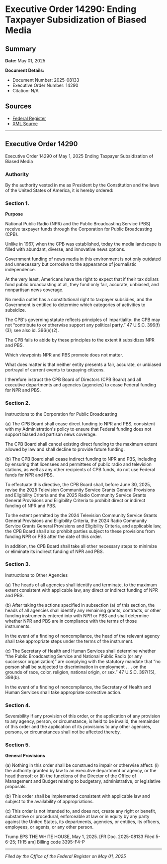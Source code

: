 # Executive Order 14290: Ending Taxpayer Subsidization of Biased Media

## Summary

**Date:** May 01, 2025

**Document Details:**
- Document Number: 2025-08133
- Executive Order Number: 14290
- Citation: N/A

## Sources
- [Federal Register](https://www.federalregister.gov/documents/2025/05/07/2025-08133/ending-taxpayer-subsidization-of-biased-media)
- [XML Source](https://www.federalregister.gov/documents/full_text/xml/2025/05/07/2025-08133.xml)

---

## Executive Order 14290

Executive Order 14290 of May 1, 2025
Ending Taxpayer Subsidization of Biased Media
### Authority

By the authority vested in me as President by the Constitution and the laws of the United States of America, it is hereby ordered:
### Section 1.

**Purpose**

National Public Radio (NPR) and the Public Broadcasting Service (PBS) receive taxpayer funds through the Corporation for Public Broadcasting (CPB).

Unlike in 1967, when the CPB was established, today the media landscape is filled with abundant, diverse, and innovative news options.

Government funding of news media in this environment is not only outdated and unnecessary but corrosive to the appearance of journalistic independence.

At the very least, Americans have the right to expect that if their tax dollars fund public broadcasting at all, they fund only fair, accurate, unbiased, and nonpartisan news coverage.

No media outlet has a constitutional right to taxpayer subsidies, and the Government is entitled to determine which categories of activities to subsidize.

The CPB's governing statute reflects principles of impartiality: the CPB may not “contribute to or otherwise support any political party.” 47 U.S.C. 396(f)(3); 
see also id.
396(e)(2).

The CPB fails to abide by these principles to the extent it subsidizes NPR and PBS.

Which viewpoints NPR and PBS promote does not matter.

What does matter is that neither entity presents a fair, accurate, or unbiased portrayal of current events to taxpaying citizens.

I therefore instruct the CPB Board of Directors (CPB Board) and all executive departments and agencies (agencies) to cease Federal funding for NPR and PBS.
### Section 2.

Instructions to the Corporation for Public Broadcasting

(a) The CPB Board shall cease direct funding to NPR and PBS, consistent with my Administration's policy to ensure that Federal funding does not support biased and partisan news coverage.

The CPB Board shall cancel existing direct funding to the maximum extent allowed by law and shall decline to provide future funding.

(b) The CPB Board shall cease indirect funding to NPR and PBS, including by ensuring that licensees and permittees of public radio and television stations, as well as any other recipients of CPB funds, do not use Federal funds for NPR and PBS.

To effectuate this directive, the CPB Board shall, before June 30, 2025, revise the 2025 Television Community Service Grants General Provisions and Eligibility Criteria and the 2025 Radio Community Service Grants General Provisions and Eligibility Criteria to prohibit direct or indirect funding of NPR and PBS.

To the extent permitted by the 2024 Television Community Service Grants General Provisions and Eligibility Criteria, the 2024 Radio Community Service Grants General Provisions and Eligibility Criteria, and applicable law, the CPB Board shall also prohibit parties subject to these provisions from funding NPR or PBS after the date of this order.

In addition, the CPB Board shall take all other necessary steps to minimize or eliminate its indirect funding of NPR and PBS.
### Section 3.

Instructions to Other Agencies

(a) The heads of all agencies shall identify and terminate, to the maximum extent consistent with applicable law, any direct or indirect funding of NPR and PBS.

(b) After taking the actions specified in subsection (a) of this section, the heads of all agencies shall identify any remaining grants, contracts, 
or other funding instruments entered into with NPR or PBS and shall determine whether NPR and PBS are in compliance with the terms of those instruments.

In the event of a finding of noncompliance, the head of the relevant agency shall take appropriate steps under the terms of the instrument.

(c) The Secretary of Health and Human Services shall determine whether “the Public Broadcasting Service and National Public Radio (or any successor organization)” are complying with the statutory mandate that “no person shall be subjected to discrimination in employment . . . on the grounds of race, color, religion, national origin, or sex.” 47 U.S.C. 397(15), 398(b).

In the event of a finding of noncompliance, the Secretary of Health and Human Services shall take appropriate corrective action.
### Section 4.

Severability
If any provision of this order, or the application of any provision to any agency, person, or circumstance, is held to be invalid, the remainder of this order and the application of its provisions to any other agencies, persons, or circumstances shall not be affected thereby.
### Section 5.

**General Provisions**

(a) Nothing in this order shall be construed to impair or otherwise affect:
    (i) the authority granted by law to an executive department or agency, or the head thereof; or
    (ii) the functions of the Director of the Office of Management and Budget relating to budgetary, administrative, or legislative proposals.

(b) This order shall be implemented consistent with applicable law and subject to the availability of appropriations.

(c) This order is not intended to, and does not, create any right or benefit, substantive or procedural, enforceable at law or in equity by any party against the United States, its departments, agencies, or entities, its officers, employees, or agents, or any other person.

Trump.EPS
THE WHITE HOUSE,
May 1, 2025.
[FR Doc. 2025-08133 
Filed 5-6-25; 11:15 am]
Billing code 3395-F4-P

---

*Filed by the Office of the Federal Register on May 01, 2025*
